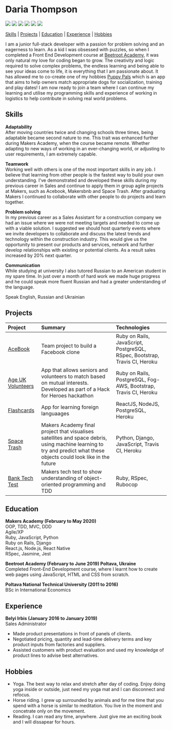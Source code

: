# Daria Thompson
[<img src="https://img.shields.io/badge/Ruby-252%20commits-orange.svg">](https://sourcerer.io/dariathompson)
[<img src="https://img.shields.io/badge/JavaScript-229%20commits-green.svg">](https://sourcerer.io/dariathompson)
[<img src="https://img.shields.io/badge/SQL-77%20commits-yellow.svg">](https://sourcerer.io/dariathompson)
[<img src="https://img.shields.io/badge/HTML-113%20commits-orange.svg">](https://sourcerer.io/dariathompson)
[<img src="https://img.shields.io/badge/CSS-206%20commits-red.svg">](https://sourcerer.io/dariathompson)
[<img src="https://img.shields.io/badge/Python-34%20commits-blue.svg">](https://sourcerer.io/dariathompson)

[Skills](#skills) | [Projects](#projects) | [Education](#education) | [Experience](#experience) | [Hobbies](#hobbies)

I am a junior full-stack developer with a passion for problem solving and an eagerness to learn. As a kid I was obsessed with puzzles, so when I completed a Front End Development course at [Beetroot Academy](https://beetroot.academy/en/), it was only natural my love for coding began to grow. The creativity and logic required to solve complex problems, the endless learning and being able to see your ideas come to life, it is everything that I am passionate about. It has allowed me to co-create one of my hobbies [Puppy Pals](https://github.com/dariathompson/puppy-pals) which is an app that aims to help owners match appropriate dogs for socialization, training and play dates! I am now ready to join a team where I can continue my learning and utilise my programming skills and experience of working in logistics to help contribute in solving real world problems.

## Skills

**Adaptability**\
After moving countries twice and changing schools three times, being adaptable became second nature to me. This trait was enhanced further during Makers Academy, when the course became remote. Whether adapting to new ways of working in an ever-changing world, or adjusting to user requirements, I am extremely capable.

**Teamwork**\
Working well with others is one of the most important skills in any job. I believe that learning from other people is the fastest way to build your own understanding. I've demonstrated and developed these skills during my previous career in Sales and continue to apply them in group agile projects at Makers, such as Acebook, Makersbnb and Space Trash. After graduating Makers I continued to collaborate with other people to do projects and learn together.

**Problem solving**\
In my previous career as a Sales Assistant for a construction company we had an issue where we were not meeting targets and needed to come up with a viable solution. I suggested we should host quarterly events where we invite developers to collaborate and discuss the latest trends and technology within the construction industry. This would give us the opportunity to present our products and services, network and further develop relationships with existing or potential clients. As a result sales increased by 20% next quarter.

**Communication**\
While studying at university I also tutored Russian to an American student in my spare time. In just over a month of hard work we made huge progress and he could speak more fluent Russian and had a greater understanding of the language.

Speak English, Russian and Ukrainian

## Projects

| Project          | Summary      | Technologies  | 
| :------------- | :----------- | :----------- | 
| [AceBook](https://github.com/dariathompson/acebook-5Makerteers) | Team project to build a Facebook clone | Ruby on Rails, JavaScript, PostgreSQL, RSpec, Bootstrap, Travis CI, Heroku | 
| [Age UK Volunteers](https://github.com/Age-UK-Voluteer-Matching/Match-App) | App that allows seniors and volunteers to match based on mutual interests. Developed as part of a Hack for Heroes hackathon | Ruby on Rails, PostgreSQL, Fog-AWS, Bootstrap, Travis CI, Heroku | 
| [Flashcards](https://github.com/DavidStewartLDN/react-flashcards) | App for learning foreign languaages | ReactJS, NodeJS, PostgreSQL, Heroku | 
| [Space Trash](https://github.com/The-Mech-Squad/the_mech_squad) | Makers Academy final project that visualises satellites and space debris, using machine learning to try and predict what these objects could look like in the future | Python, Django, JavaScript, Travis CI, Heroku | 
| [Bank Tech Test](https://github.com/dariathompson/bank_tech_test) | Makers tech test to show understanding of object-oriented programming and TDD | Ruby, RSpec, Rubocop | 

## Education

**Makers Academy (February to May 2020)**\
OOP, TDD, MVC, DDD\
Agile/XP\
Ruby, JavaScript, Python\
Ruby on Rails, Django\
React.js, Node.js, React Native\
RSpec, Jasmine, Jest

**Beetroot Academy (February to June 2019) Poltava, Ukraine**\
Completed Front-End Development course, where I learnt how to create web pages using JavaScript, HTML and CSS from scratch.

**Poltava National Technical University (2011 to 2016)**\
BSc in International Economics

## Experience

**Belyi Irbis (January 2016 to January 2019)**\
Sales Administrator
* Made product presentations in front of panels of clients.
* Negotiated pricing, quantity and lead-time delivery terms and key product inputs from factories and suppliers.
* Assisted customers with product evaluation and used my knowledge of product lines to advise best alternatives.

## Hobbies

* Yoga. The best way to relax and stretch after day of coding. Enjoy doing yoga inside or outside, just need my yoga mat and I can disconnect and refocus.
* Horse riding. I grew up surrounded by animals and for me time that you spend with a horse is similar to meditation. You live in the moment and concetrate only on the movement.
* Reading. I can read any time, anywhere. Just give me an exciting book and I will dissapear for hours.
